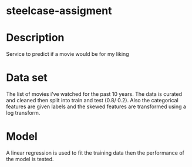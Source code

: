 # steelcase-assigment

# Description
Service to predict if a movie would be for my liking 

# Data set
The list of movies i've watched for the past 10 years. The data is curated and cleaned then split into train and test (0.8/ 0.2). Also the categorical features are given labels and the skewed features are transformed using a log transform.

# Model
A linear regression is used to fit the training data then the performance of the model is tested.
